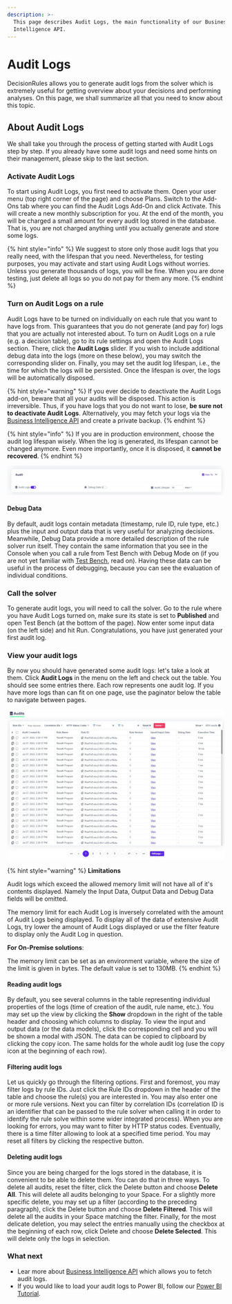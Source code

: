 ```yaml
---
description: >-
  This page describes Audit Logs, the main functionality of our Business
  Intelligence API.
---
```


# Audit Logs

&#x20;DecisionRules allows you to generate audit logs from the solver which is extremely useful for getting overview about your decisions and performing analyses. On this page, we shall summarize all that you need to know about this topic.

## About Audit Logs

We shall take you through the process of getting started with Audit Logs step by step. If you already have some audit logs and need some hints on their management, please skip to the last section.

### Activate Audit Logs

To start using Audit Logs, you first need to activate them. Open your user menu (top right corner of the page) and choose Plans. Switch to the Add-Ons tab where you can find the Audit Logs Add-On and click Activate. This will create a new monthly subscription for you. At the end of the month, you will be charged a small amount for every audit log stored in the database. That is, you are not charged anything until you actually generate and store some logs.

{% hint style="info" %}
We suggest to store only those audit logs that you really need, with the lifespan that you need. Nevertheless, for testing purposes, you may activate and start using Audit Logs without worries. Unless you generate thousands of logs, you will be fine. When you are done testing, just delete all logs so you do not pay for them any more.
{% endhint %}

### Turn on Audit Logs on a rule

Audit Logs have to be turned on individually on each rule that you want to have logs from. This guarantees that you do not generate (and pay for) logs that you are actually not interested about. To turn on Audit Logs on a rule (e.g. a decision table), go to its rule settings and open the Audit Logs section. There, click the **Audit Logs** slider. If you wish to include additional debug data into the logs (more on these below), you may switch the corresponding slider on. Finally, you may set the audit log lifespan, i.e., the time for which the logs will be persisted. Once the lifespan is over, the logs will be automatically disposed.

{% hint style="warning" %}
If you ever decide to deactivate the Audit Logs add-on, beware that all your audits will be disposed. This action is irreversible. Thus, if you have logs that you do not want to lose, **be sure not to deactivate Audit Logs**. Alternatively, you may fetch your logs via the [Business Intelligence API](../api/bi-api.md) and create a private backup.
{% endhint %}

{% hint style="info" %}
If you are in production environment, choose the audit log lifespan wisely. When the log is generated, its lifespan cannot be changed anymore. Even more importantly, once it is disposed, it **cannot be recovered**.
{% endhint %}

![](../.gitbook/assets/audits-settings.jpg)

#### Debug Data

By default, audit logs contain metadata (timestamp, rule ID, rule type, etc.) plus the input and output data that is very useful for analyzing decisions. Meanwhile, Debug Data provide a more detailed description of the rule solver run itself. They contain the same information that you see in the Console when you call a rule from Test Bench with Debug Mode on (if you are not yet familiar with [Test Bench](broken-reference), read on). Having these data can be useful in the process of debugging, because you can see the evaluation of individual conditions.

### Call the solver

To generate audit logs, you will need to call the solver. Go to the rule where you have Audit Logs turned on, make sure its state is set to **Published** and open Test Bench (at the bottom of the page). Now enter some input data (on the left side) and hit Run. Congratulations, you have just generated your first audit log.

### View your audit logs

By now you should have generated some audit logs: let's take a look at them. Click **Audit Logs** in the menu on the left and check out the table. You should see some entries there. Each row represents one audit log. If you have more logs than can fit on one page, use the paginator below the table to navigate between pages.

![](../.gitbook/assets/audits-list.jpg)

{% hint style="warning" %}
**Limitations**

Audit logs which exceed the allowed memory limit will not have all of it's contents displayed. Namely the Input Data, Output Data and Debug Data fields will be omitted.

The memory limit for each Audit Log is inversely correlated with the amount of Audit Logs being displayed. To display all of the data of extensive Audit Logs, try lower the amount of Audit Logs displayed or use the filter feature to display only the Audit Log in question.

**For On-Premise solutions**:

The memory limit can be set as an environment variable, where the size of the limit is given in bytes. The default value is set to 130MB.
{% endhint %}

#### Reading audit logs

By default, you see several columns in the table representing individual properties of the logs (time of creation of the audit, rule name, etc.). You may set up the view by clicking the **Show** dropdown in the right of the table header and choosing which columns to display. To view the input and output data (or the data models), click the corresponding cell and you will be shown a modal with JSON. The data can be copied to clipboard by clicking the copy icon. The same holds for the whole audit log (use the copy icon at the beginning of each row).

#### Filtering audit logs

Let us quickly go through the filtering options. First and foremost, you may filter logs by rule IDs. Just click the Rule IDs dropdown in the header of the table and choose the rule(s) you are interested in. You may also enter one or more rule versions. Next you can filter by correlation IDs (correlation ID is an identifier that can be passed to the rule solver when calling it in order to identify the rule solve within some wider integrated process). When you are looking for errors, you may want to filter by HTTP status codes. Eventually, there is a time filter allowing to look at a specified time period. You may reset all filters by clicking the respective button.

#### Deleting audit logs

Since you are being charged for the logs stored in the database, it is convenient to be able to delete them. You can do that in three ways. To delete all audits, reset the filter, click the Delete button and choose **Delete All**. This will delete all audits belonging to your Space. For a slightly more specific delete, you may set up a filter (according to the preceding paragraph), click the Delete button and choose **Delete Filtered**. This will delete all the audits in your Space matching the filter. Finally, for the most delicate deletion, you may select the entries manually using the checkbox at the beginning of each row, click Delete and choose **Delete Selected**. This will delete only the logs in selection.

### What next

* Lear more about [Business Intelligence API](../api/bi-api.md) which allows you to fetch audit logs.
* If you would like to load your audit logs to Power BI, follow our [Power BI Tutorial](../tutorials/create-a-power-bi-report.md).
